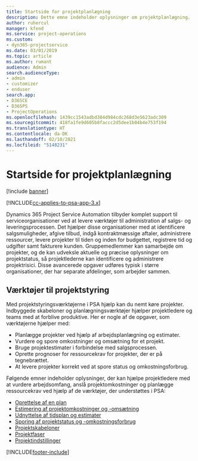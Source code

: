 ```yaml
---
title: Startside for projektplanlægning
description: Dette emne indeholder oplysninger om projektplanlægning.
author: ruhercul
manager: kfend
ms.service: project-operations
ms.custom:
- dyn365-projectservice
ms.date: 03/01/2019
ms.topic: article
ms.author: rumant
audience: Admin
search.audienceType:
- admin
- customizer
- enduser
search.app:
- D365CE
- D365PS
- ProjectOperations
ms.openlocfilehash: 1439cc1543adbd304d984cdc268d3e5623adc309
ms.sourcegitcommit: 418fa1fe9d605b8faccc2d5dee1b04b4e753f194
ms.translationtype: HT
ms.contentlocale: da-DK
ms.lasthandoff: 02/10/2021
ms.locfileid: "5148231"
---
```

# <a name="project-planning-home-page"></a>Startside for projektplanlægning

[!include [banner](../includes/psa-now-project-operations.md)]

[!INCLUDE[cc-applies-to-psa-app-3.x](../includes/cc-applies-to-psa-app-3x.md)]

Dynamics 365 Project Service Automation tilbyder komplet support til serviceorganisationer ved at levere værktøjer til administration af salgs- og leveringsprocessen. Det hjælper disse organisationer med at identificere salgsmuligheder, afgive tilbud, indgå kontraktmæssige aftaler, administrere ressourcer, levere projekter til tiden og inden for budgettet, registrere tid og udgifter samt fakturere kunden. Gruppemedlemmer kan samarbejde om projekter, og de kan udveksle aktuelle og præcise oplysninger om projektstatus, så projektlederne kan identificere og administrere projektrisici. Disse avancerede opgaver udføres typisk i større organisationer, der har separate afdelinger, som arbejder sammen.

## <a name="project-management-tools"></a>Værktøjer til projektstyring

Med projektstyringsværktøjerne i PSA hjælp kan du nemt køre projekter. Indbyggede skabeloner og planlægningsværktøjer hjælper projektledere og teams med at forblive produktive. Her er nogle af de opgaver, som værktøjerne hjælper med:

- Planlægge projekter ved hjælp af arbejdsplanlægning og estimater.
- Vurdere og spore omkostninger og omsætning for et projekt.
- Bruge projektestimater i forbindelse med salgsprocessen.
- Oprette prognoser for ressourcekrav for projekter, der er på tegnebrættet.
- At levere projekter korrekt ved at spore status og omkostningsforbrug.

Følgende emner indeholder oplysninger, der kan hjælpe projektledere med at vurdere arbejdsomfang, anslå projektomkostninger og planlægge ressourcekrav ved hjælp af de værktøjer, der understøttes i PSA:

- [Oprettelse af en plan](project-creating.md)
- [Estimering af projektomkostninger og -omsætning](project-estimating.md)
- [Udnyttelse af tidsplan og estimater](project-leveraging.md)
- [Sporing af projektstatus og -omkostningsforbrug](project-tracking.md)
- [Projektskabeloner](project-templates.md)
- [Projektfaser](project-stages.md)
- [Projektindstillinger](project-settings.md)


[!INCLUDE[footer-include](../includes/footer-banner.md)]